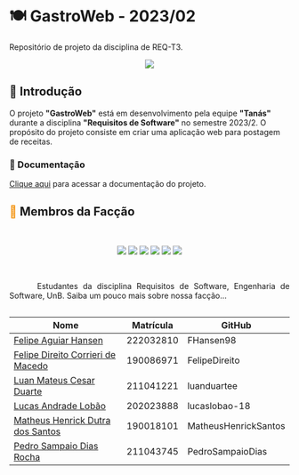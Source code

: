 # 🍽️ GastroWeb - 2023/02
Repositório de projeto da disciplina de REQ-T3.

<p align="center">
<img src="http://img.shields.io/static/v1?label=STATUS&message=PROCESSING&color=GREEN&style=for-the-badge"/>
</p>

## 🌭 Introdução

O projeto **"GastroWeb"** está em desenvolvimento pela equipe **"Tanás"** durante a disciplina **"Requisitos de Software"** no semestre 2023/2. O propósito do projeto consiste em criar uma aplicação web para postagem de receitas. 

### 🥗 Documentação

[Clique aqui](https://mdsreq-fga-unb.github.io/2023.2-GastroWeb/) para acessar a documentação do projeto. 

## <h2><span style="color: #F3910A;">🍙</span> Membros da Facção </h2>

<br/>
<p align="center">
<a href="https://github.com/FHansen98"><img src="https://user-images.githubusercontent.com/89037018/270194491-b9c44f70-1fc8-4905-8a0f-ab458fd263de.png"/></a> <a href="https://github.com/FelipeDireito"><img src="https://user-images.githubusercontent.com/89037018/270194493-c5de0ca5-85a3-4260-8e36-1bd44360c70b.png"/></a> <a href="https://github.com/luanduartee"><img src="https://user-images.githubusercontent.com/89037018/270194495-3fe3806c-a09a-4024-966a-8343607c0e97.png"/></a> <a href="https://github.com/lucaslobao-18"><img src="https://user-images.githubusercontent.com/89037018/270194496-d8383cef-ff50-4c8a-8cd3-32ecf6204492.png"/></a> <a href="https://github.com/MatheusHenrickSantos"><img src="https://user-images.githubusercontent.com/89037018/270194498-a90dd613-b2f5-461a-a8e9-7980e27dd75d.png"/></a> <a href="https://github.com/PedroSampaioDias"><img src="https://user-images.githubusercontent.com/89037018/270194499-fd6aeb9e-3a44-4543-a2b6-2b0af5dddc9a.png"/></a>
</p>
<br/>

<p style="text-indent: 50px;text-align: justify;">Estudantes da disciplina Requisitos de Software, Engenharia de Software, UnB. Saiba um pouco mais sobre nossa facção...</p>

<div style="-webkit-display: flex;
       display: flex;
       -webkit-align-items: center;
       align-items: center;
       -webkit-justify-content: center;
       justify-content: center;">

<table>
<thead>
<tr>
<th>Nome</th>
<th>Matrícula</th>
<th>GitHub</th>
</tr>
</thead>
<tbody>
<tr>
<td><a href="https://github.com/FHansen98">Felipe Aguiar Hansen</a></td>
<td>222032810</td>
<td>FHansen98</td>
</tr>
<tr>
<td><a href="https://github.com/FelipeDireito">Felipe Direito Corrieri de Macedo</a></td>
<td>190086971</td>
<td>FelipeDireito</td>
</tr>
<tr>
<td><a href="https://github.com/luanduartee">Luan Mateus Cesar Duarte</a></td>
<td>211041221</td>
<td>luanduartee</td>
</tr>
<tr>
<td><a href="https://github.com/lucaslobao-18">Lucas Andrade Lobão</a></td>
<td>202023888</td>
<td>lucaslobao-18</td>
</tr>
<tr>
<td><a href="https://github.com/MatheusHenrickSantos">Matheus Henrick Dutra dos Santos</a></td>
<td>190018101</td>
<td>MatheusHenrickSantos</td>
</tr>
<tr>
<td><a href="https://github.com/PedroSampaioDias">Pedro Sampaio Dias Rocha</a></td>
<td>211043745</td>
<td>PedroSampaioDias</td>
</tr>
</tbody>
</table>
</div>
